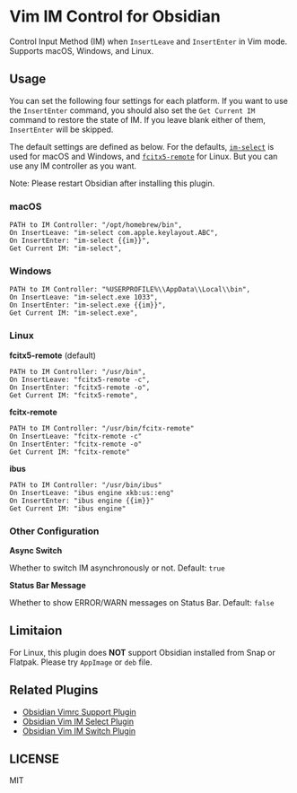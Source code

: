 # Vim IM Control for Obsidian

Control Input Method (IM) when `InsertLeave` and `InsertEnter` in Vim mode. Supports macOS, Windows, and Linux.

## Usage

You can set the following four settings for each platform. If you want to use the `InsertEnter` command, you should also set the `Get Current IM` command to restore the state of IM. If you leave blank either of them, `InsertEnter` will be skipped.

The default settings are defined as below. For the defaults, [`im-select`](https://github.com/daipeihust/im-select) is used for macOS and Windows, and [`fcitx5-remote`](https://github.com/fcitx/fcitx5) for Linux. But you can use any IM controller as you want.

Note: Please restart Obsidian after installing this plugin.

### macOS

```
PATH to IM Controller: "/opt/homebrew/bin",
On InsertLeave: "im-select com.apple.keylayout.ABC",
On InsertEnter: "im-select {{im}}",
Get Current IM: "im-select",
```

### Windows

```
PATH to IM Controller: "%USERPROFILE%\\AppData\\Local\\bin",
On InsertLeave: "im-select.exe 1033",
On InsertEnter: "im-select.exe {{im}}",
Get Current IM: "im-select.exe",
```

### Linux

**fcitx5-remote** (default)

```
PATH to IM Controller: "/usr/bin",
On InsertLeave: "fcitx5-remote -c",
On InsertEnter: "fcitx5-remote -o",
Get Current IM: "fcitx5-remote",
```

**fcitx-remote**

```
PATH to IM Controller: "/usr/bin/fcitx-remote"
On InsertLeave: "fcitx-remote -c"
On InsertEnter: "fcitx-remote -o"
Get Current IM: "fcitx-remote"
```

**ibus**

```
PATH to IM Controller: "/usr/bin/ibus"
On InsertLeave: "ibus engine xkb:us::eng"
On InsertEnter: "ibus engine {{im}}"
Get Current IM: "ibus engine"
```

### Other Configuration

**Async Switch**

Whether to switch IM asynchronously or not. Default: `true`

**Status Bar Message**

Whether to show ERROR/WARN messages on Status Bar. Default: `false`

## Limitaion

For Linux, this plugin does **NOT** support Obsidian installed from Snap or Flatpak. Please try `AppImage` or `deb` file.

## Related Plugins

-   [Obsidian Vimrc Support Plugin](https://github.com/esm7/obsidian-vimrc-support)
-   [Obsidian Vim IM Select Plugin](https://github.com/ALONELUR/vim-im-select-obsidian)
-   [Obsidian Vim IM Switch Plugin](https://github.com/yuanotes/obsidian-vim-im-switch-plugin)

## LICENSE

MIT
